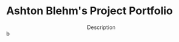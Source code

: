 # Ashton Blehm's Project Portfolio

<center> Description </center>
<!-- Description <br /> -->
b <br />
